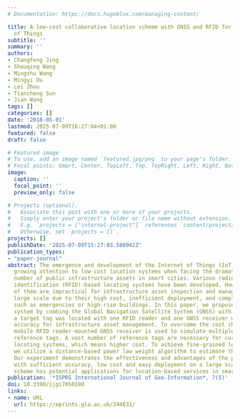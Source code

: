 ```yaml
---
# Documentation: https://docs.hugoblox.com/managing-content/

title: A low-cost collaborative location scheme with GNSS and RFID for the Internet
  of Things
subtitle: ''
summary: ''
authors:
- Changfeng Jing
- Shouqing Wang
- Mingshu Wang
- Mingyi Du
- Lei Zhou
- Tiancheng Sun
- Jian Wang
tags: []
categories: []
date: '2018-05-01'
lastmod: 2025-07-09T16:27:04+01:00
featured: false
draft: false

# Featured image
# To use, add an image named `featured.jpg/png` to your page's folder.
# Focal points: Smart, Center, TopLeft, Top, TopRight, Left, Right, BottomLeft, Bottom, BottomRight.
image:
  caption: ''
  focal_point: ''
  preview_only: false

# Projects (optional).
#   Associate this post with one or more of your projects.
#   Simply enter your project's folder or file name without extension.
#   E.g. `projects = ["internal-project"]` references `content/project/deep-learning/index.md`.
#   Otherwise, set `projects = []`.
projects: []
publishDate: '2025-07-09T15:27:03.588942Z'
publication_types:
- "paper-journal"
abstract: The emergence and development of the Internet of Things (IoT) has attracted
  growing attention to low-cost location systems when facing the dramatically increased
  number of public infrastructure assets in smart cities. Various radio frequency
  identification (RFID)-based locating systems have been developed. However, most
  of them are impractical for infrastructure asset inspection and management on a
  large scale due to their high cost, inefficient deployment, and complex environments
  such as emergencies or high-rise buildings. In this paper, we proposed a novel locating
  system by combing the Global Navigation Satellite System (GNSS) with RFID, in which
  a target tag was located with one RFID reader and one GNSS receiver with sufficient
  accuracy for infrastructure asset management. To overcome the cost challenge, one
  mobile RFID reader-mounted GNSS receiver is used to simulate multiple location known
  reference tags. A vast number of reference tags are necessary for current RFID-based
  locating systems, which means higher cost. To achieve fine-grained location accuracy,
  we utilize a distance-based power law weight algorithm to estimate the exact coordinates.
  Our experiment demonstrates the effectiveness and advantages of the proposed scheme
  with sufficient accuracy, low cost and easy deployment on a large scale. The proposed
  scheme has potential applications for location-based services in smart cities.
publication: '*ISPRS International Journal of Geo-Information*, 7(5)'
doi: 10.3390/ijgi7050180
links:
- name: URL
  url: https://eprints.gla.ac.uk/244631/
---
```

